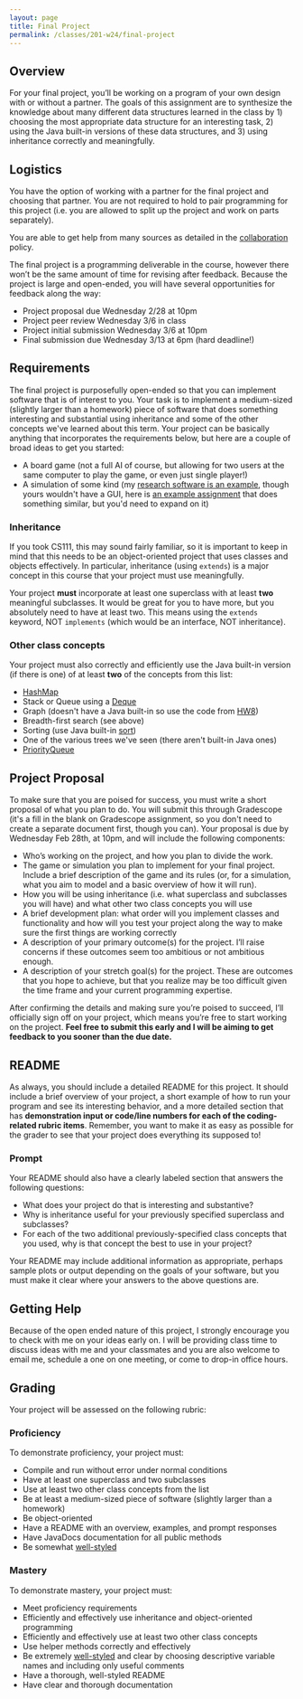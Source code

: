 ```yaml
---
layout: page
title: Final Project
permalink: /classes/201-w24/final-project
---
```


## Overview
For your final project, you’ll be working on a program of your own design with or without a partner. 
The goals of this assignment are to synthesize the knowledge about many different data structures learned in the class by 1) choosing the most appropriate data structure for an interesting task, 2) using the Java built-in versions of these data structures, and 3) using inheritance correctly and meaningfully.

## Logistics
You have the option of working with a partner for the final project and choosing that partner. You are not required to hold to pair programming for this project (i.e. you are allowed to split up the project and work on parts separately).

You are able to get help from many sources as detailed in the [collaboration](collaboration) policy.

The final project is a programming deliverable in the course, however there won’t be the same amount of time for revising after feedback. Because the project is large and open-ended, you will have several opportunities for feedback along the way:

* Project proposal due Wednesday 2/28 at 10pm
* Project peer review Wednesday 3/6 in class
* Project initial submission Wednesday 3/6 at 10pm
* Final submission due Wednesday 3/13 at 6pm (hard deadline!)

## Requirements
The final project is purposefully open-ended so that you can implement software that is of interest to you. Your task is to implement a medium-sized (slightly larger than a homework) piece of software that does something interesting and substantial using inheritance and some of the other concepts we've learned about this term. Your project can be basically anything that incorporates the requirements below, but here are a couple of broad ideas to get you started:

* A board game (not a full AI of course, but allowing for two users at the same computer to play the game, or even just single player!)
* A simulation of some kind (my [research software is an example](https://anyaevostinar.github.io/SymbulationEmp/web/symbulation.html), though yours wouldn't have a GUI, here is [an example assignment](https://github.com/anyaevostinar/alife-assignment/tree/master) that does something similar, but you'd need to expand on it)

### Inheritance
If you took CS111, this may sound fairly familiar, so it is important to keep in mind that this needs to be an object-oriented project that uses classes and objects effectively. In particular, inheritance (using `extends`) is a major concept in this course that your project must use meaningfully. 

Your project **must** incorporate at least one superclass with at least **two** meaningful subclasses. It would be great for you to have more, but you absolutely need to have at least two. This means using the `extends` keyword, NOT `implements` (which would be an interface, NOT inheritance).

### Other class concepts
Your project must also correctly and efficiently use the Java built-in version (if there is one) of at least **two** of the concepts from this list:

* [HashMap](https://docs.oracle.com/javase/8/docs/api/java/util/HashMap.html)
* Stack or Queue using a [Deque](https://docs.oracle.com/javase/7/docs/api/java/util/Deque.html)
* Graph (doesn't have a Java built-in so use the code from [HW8](hw8))
* Breadth-first search (see above)
* Sorting (use Java built-in [sort](https://docs.oracle.com/javase/7/docs/api/java/util/Collections.html))
* One of the various trees we've seen (there aren't built-in Java ones)
* [PriorityQueue](https://docs.oracle.com/javase/7/docs/api/java/util/PriorityQueue.html)

## Project Proposal
To make sure that you are poised for success, you must write a short proposal of what you plan to do. 
You will submit this through Gradescope (it's a fill in the blank on Gradescope assignment, so you don't need to create a separate document first, though you can). 
Your proposal is due by Wednesday Feb 28th, at 10pm, and will include the following components:

* Who’s working on the project, and how you plan to divide the work.
* The game or simulation you plan to implement for your final project. Include a brief description of the game and its rules (or, for a simulation, what you aim to model and a basic overview of how it will run).
* How you will be using inheritance (i.e. what superclass and subclasses you will have) and what other two class concepts you will use
* A brief development plan: what order will you implement classes and functionality and how will you test your project along the way to make sure the first things are working correctly
* A description of your primary outcome(s) for the project. I’ll raise concerns if these outcomes seem too ambitious or not ambitious enough.
* A description of your stretch goal(s) for the project. These are outcomes that you hope to achieve, but that you realize may be too difficult given the time frame and your current programming expertise.

After confirming the details and making sure you’re poised to succeed, I’ll officially sign off on your project, which means you’re free to start working on the project. **Feel free to submit this early and I will be aiming to get feedback to you sooner than the due date.**

## README
As always, you should include a detailed README for this project. 
It should include a brief overview of your project, a short example of how to run your program and see its interesting behavior, and a more detailed section that has **demonstration input or code/line numbers for each of the coding-related rubric items**. Remember, you want to make it as easy as possible for the grader to see that your project does everything its supposed to!


### Prompt
Your README should also have a clearly labeled section that answers the following questions:

* What does your project do that is interesting and substantive?
* Why is inheritance useful for your previously specified superclass and subclasses?
* For each of the two additional previously-specified class concepts that you used, why is that concept the best to use in your project?

Your README may include additional information as appropriate, perhaps sample plots or output depending on the goals of your software, but you must make it clear where your answers to the above questions are.

## Getting Help
Because of the open ended nature of this project, I strongly encourage you to check with me on your ideas early on. I will be providing class time to discuss ideas with me and your classmates and you are also welcome to email me, schedule a one on one meeting, or come to drop-in office hours. 

## Grading
Your project will be assessed on the following rubric:

### Proficiency
To demonstrate proficiency, your project must:

* Compile and run without error under normal conditions
* Have at least one superclass and two subclasses
* Use at least two other class concepts from the list
* Be at least a medium-sized piece of software (slightly larger than a homework)
* Be object-oriented
* Have a README with an overview, examples, and prompt responses
* Have JavaDocs documentation for all public methods
* Be somewhat [well-styled](style-reference)

### Mastery
To demonstrate mastery, your project must:
* Meet proficiency requirements
* Efficiently and effectively use inheritance and object-oriented programming
* Efficiently and effectively use at least two other class concepts
* Use helper methods correctly and effectively
* Be extremely [well-styled](style-reference) and clear by choosing descriptive variable names and including only useful comments 
* Have a thorough, well-styled README 
* Have clear and thorough documentation
